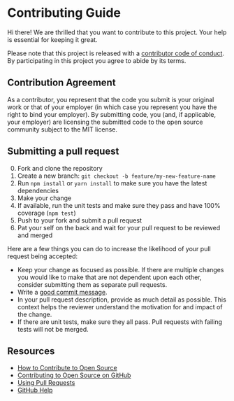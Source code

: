 # Contributing Guide

[fork]: https://github.com/graphcool/graphql-playground/fork
[pr]: https://github.com/graphcool/graphql-playground/compare
[code-of-conduct]: CODE_OF_CONDUCT.md

Hi there! We are thrilled that you want to contribute to this project. Your help is essential for keeping it great.

Please note that this project is released with a [contributor code of conduct](./CODE_OF_CONDUCT.md#contributor-covenant-code-of-conduct). By participating in this project you agree to abide by its terms.

## Contribution Agreement

As a contributor, you represent that the code you submit is your original work or that of your employer (in which case you represent you have the right to bind your employer). By submitting code, you (and, if applicable, your employer) are licensing the submitted code to the open source community subject to the MIT license.

## Submitting a pull request

0. Fork and clone the repository
1. Create a new branch: `git checkout -b feature/my-new-feature-name`
1. Run `npm install` or `yarn install` to make sure you have the latest dependencies
1. Make your change
1. If available, run the unit tests and make sure they pass and have 100% coverage (`npm test`)
1. Push to your fork and submit a pull request
1. Pat your self on the back and wait for your pull request to be reviewed and merged

Here are a few things you can do to increase the likelihood of your pull request being accepted:

- Keep your change as focused as possible. If there are multiple changes you would like to make that are not dependent upon each other, consider submitting them as separate pull requests.
- Write a [good commit message](http://tbaggery.com/2008/04/19/a-note-about-git-commit-messages.html).
- In your pull request description, provide as much detail as possible. This context helps the reviewer understand the motivation for and impact of the change.
- If there are unit tests, make sure they all pass. Pull requests with failing tests will not be merged.

## Resources

- [How to Contribute to Open Source](https://opensource.guide/how-to-contribute/)
- [Contributing to Open Source on GitHub](https://guides.github.com/activities/contributing-to-open-source/)
- [Using Pull Requests](https://help.github.com/articles/about-pull-requests/)
- [GitHub Help](https://help.github.com)
